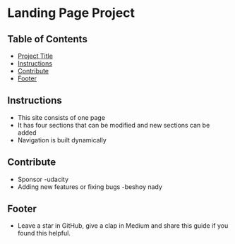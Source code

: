 # Landing Page Project

## Table of Contents

* [Project Title](#title)
* [Instructions](#instructions)
* [Contribute](#Contribute)
* [Footer](#footer)




## Instructions

* This site consists of one page
* It has four sections that can be modified and new sections can be added
* Navigation is built dynamically


## Contribute
* Sponsor
-udacity
* Adding new features or fixing bugs
-beshoy nady

## Footer
- Leave a star in GitHub, give a clap in Medium and share this guide if you found this helpful.



